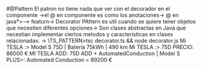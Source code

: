 #@Pattern
El patron no tiene nada que ver con el decorador en el componente
->el @ en componente es como los anotaciones-> @ en java*>-->
featurn-> 
Decorator PAttern es util cuando se quiere tener objetos que necesiten diferentes opciones->
Son clases abstractas en Java que necestian implementar ciertos metodos y caracteristicas
en clases relacionadas.
->
\TS_PATTERN>tsc decorator.ts && node decorator.js
Mi TESLA :> Model S   75D | Batería 75kWh | 490 km
Mi TESLA :> 75D PRECIO:  86000 €
MI TESLA ADD: 75D ADD + AutomatedConduction | Model S PLUS>: Automated Conduction = 89200  €